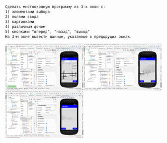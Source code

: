 ```
Сделать многооконную программу из 3-х окон с:
1) элементами выбора
2) полями ввода
3) картинками
4) различным фоном
5) кнопками "вперед", "назад", "выход"
На 3-м окне вывести данные, указанные в предыдущих окнах.
```

<img src="_MY_PICTURES/2022-10-14_040458.png" width=50% align="middle"><img src="_MY_PICTURES/2022-10-14_040517.png" width=50% align="middle"><img src="_MY_PICTURES/2022-10-14_040523.png" width=50% align="middle">